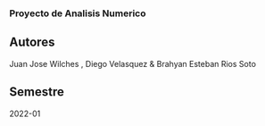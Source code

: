### Proyecto de Analisis Numerico ###

Autores
-------
Juan Jose Wilches , Diego Velasquez & Brahyan Esteban Rios Soto

Semestre
-------
2022-01
